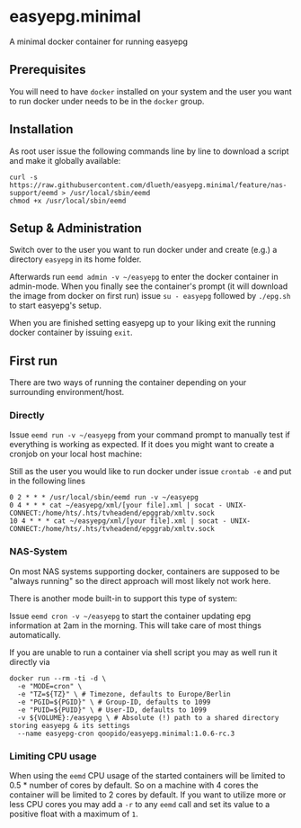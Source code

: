 # easyepg.minimal
A minimal docker container for running easyepg

## Prerequisites
You will need to have `docker` installed on your system and the user you want to run docker under needs to be in the `docker` group.

## Installation
As root user issue the following commands line by line to download a script and make it globally available:

``` 
curl -s https://raw.githubusercontent.com/dlueth/easyepg.minimal/feature/nas-support/eemd > /usr/local/sbin/eemd
chmod +x /usr/local/sbin/eemd
```

## Setup & Administration
Switch over to the user you want to run docker under and create (e.g.) a directory `easyepg` in its home folder.

Afterwards run `eemd admin -v ~/easyepg` to enter the docker container in admin-mode. When you finally see the container's prompt (it will download the image from docker on first run) issue `su - easyepg` followed by `./epg.sh` to start easyepg's setup.

When you are finished setting easyepg up to your liking exit the running docker container by issuing `exit`.

## First run
There are two ways of running the container depending on your surrounding environment/host.

### Directly 
Issue `eemd run -v ~/easyepg` from your command prompt to manually test if everything is working as expected. If it does you might want to create a cronjob on your local host machine:

Still as the user you would like to run docker under issue `crontab -e` and put in the following lines

```
0 2 * * * /usr/local/sbin/eemd run -v ~/easyepg
0 4 * * * cat ~/easyepg/xml/[your file].xml | socat - UNIX-CONNECT:/home/hts/.hts/tvheadend/epggrab/xmltv.sock
10 4 * * * cat ~/easyepg/xml/[your file].xml | socat - UNIX-CONNECT:/home/hts/.hts/tvheadend/epggrab/xmltv.sock
```

### NAS-System
On most NAS systems supporting docker, containers are supposed to be "always running" so the direct approach will most likely not work here.

There is another mode built-in to support this type of system:

Issue `eemd cron -v ~/easyepg` to start the container updating epg information at 2am in the morning. This will take care of most things automatically.

If you are unable to run a container via shell script you may as well run it directly via

```
docker run --rm -ti -d \
  -e "MODE=cron" \
  -e "TZ=${TZ}" \ # Timezone, defaults to Europe/Berlin
  -e "PGID=${PGID}" \ # Group-ID, defaults to 1099 
  -e "PUID=${PUID}" \ # User-ID, defaults to 1099
  -v ${VOLUME}:/easyepg \ # Absolute (!) path to a shared directory storing easyepg & its settings
  --name easyepg-cron qoopido/easyepg.minimal:1.0.6-rc.3
```

### Limiting CPU usage
When using the `eemd` CPU usage of the started containers will be limited to 0.5 * number of cores by default. So on a machine with 4 cores the container will be limited to 2 cores by default. If you want to utilize more or less CPU cores you may add a `-r` to any `eemd` call and set its value to a positive float with a maximum of `1`.  
